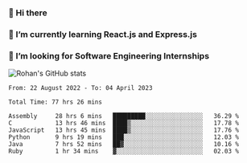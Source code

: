### 👋 Hi there 

<!--
**rohznmdev/rohznmdev** is a ✨ _special_ ✨ repository because its `README.md` (this file) appears on your GitHub profile.

Here are some ideas to get you started:

- 🔭 I’m currently working on ...
- 🌱 I’m currently learning Ruby and Ruby on Rails
- 👯 I’m looking to collaborate on ...
- 🤔 I’m looking for help with ...
- 💬 Ask me about ...
- 📫 How to reach me: ...
- 😄 Pronouns: ...
- ⚡ Fun fact: ...
-->
### 🌱 I’m currently learning React.js and Express.js
### 🤔 I’m looking for Software Engineering Internships
![Rohan's GitHub stats](https://github-readme-stats.vercel.app/api?username=rohznmdev&theme=dark&show_icons=true)

<!--START_SECTION:waka-->

```text
From: 22 August 2022 - To: 04 April 2023

Total Time: 77 hrs 26 mins

Assembly     28 hrs 6 mins   █████████░░░░░░░░░░░░░░░░   36.29 %
C            13 hrs 46 mins  ████▒░░░░░░░░░░░░░░░░░░░░   17.78 %
JavaScript   13 hrs 45 mins  ████▒░░░░░░░░░░░░░░░░░░░░   17.76 %
Python       9 hrs 19 mins   ███░░░░░░░░░░░░░░░░░░░░░░   12.03 %
Java         7 hrs 52 mins   ██▓░░░░░░░░░░░░░░░░░░░░░░   10.16 %
Ruby         1 hr 34 mins    ▓░░░░░░░░░░░░░░░░░░░░░░░░   02.03 %
```

<!--END_SECTION:waka-->
